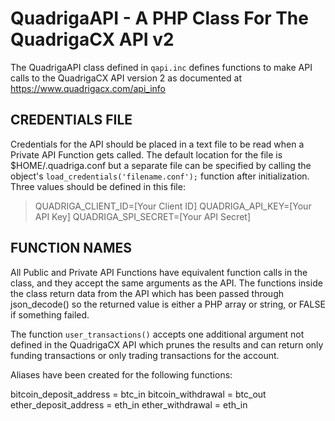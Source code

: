 QuadrigaAPI - A PHP Class For The QuadrigaCX API v2
===================================================

The QuadrigaAPI class defined in `qapi.inc` defines functions to make
API calls to the QuadrigaCX API version 2 as documented at
https://www.quadrigacx.com/api_info

CREDENTIALS FILE
----------------

Credentials for the API should be placed in a text file to be read
when a Private API Function gets called. The default location for the
file is $HOME/.quadriga.conf but a separate file can be specified by
calling the object's `load_credentials('filename.conf');` function
after initialization. Three values should be defined in this file:

> QUADRIGA_CLIENT_ID=[Your Client ID]
> QUADRIGA_API_KEY=[Your API Key]
> QUADRIGA_SPI_SECRET=[Your API Secret]

FUNCTION NAMES
--------------

All Public and Private API Functions have equivalent function calls in
the class, and they accept the same arguments as the API. The
functions inside the class return data from the API which has been
passed through json_decode() so the returned value is either a PHP
array or string, or FALSE if something failed.

The function `user_transactions()` accepts one additional argument not
defined in the QuadrigaCX API which prunes the results and can return
only funding transactions or only trading transactions for the
account.

Aliases have been created for the following functions:

bitcoin_deposit_address = btc_in
bitcoin_withdrawal = btc_out
ether_deposit_address = eth_in
ether_withdrawal = eth_in
